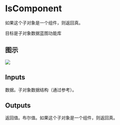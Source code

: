 # IsComponent

如果这个子对象是一个组件，则返回真。

目标是子对象数据蓝图功能库

## 图示

![]($-20221218-21052568.png)

## Inputs

数据。子对象数据结构（通过参考）。  

## Outputs

返回值。布尔值。如果这个子对象是一个组件，则返回真。
